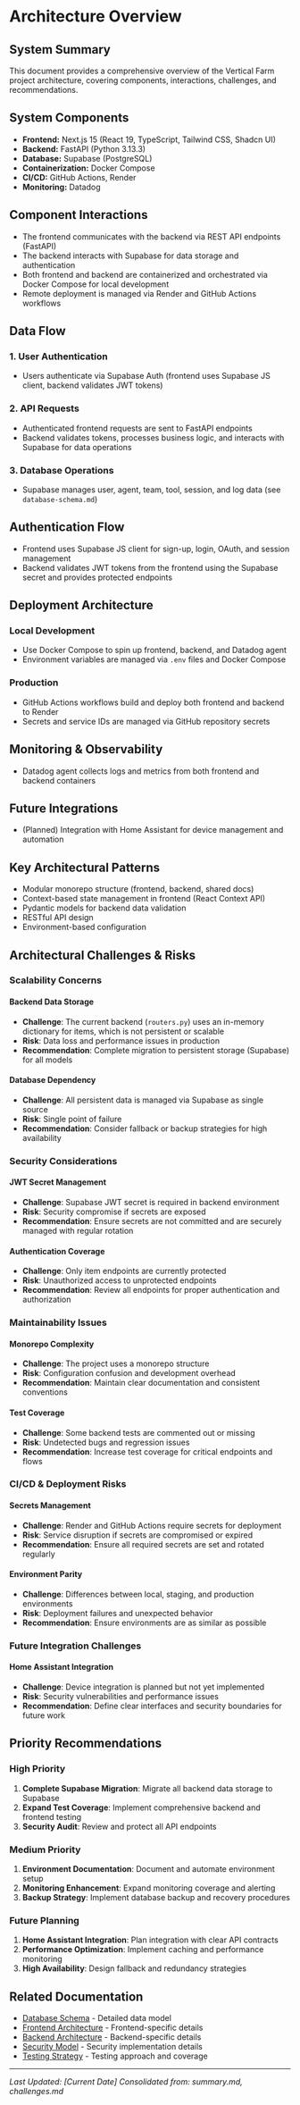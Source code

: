 # Architecture Overview

## System Summary

This document provides a comprehensive overview of the Vertical Farm project architecture, covering components, interactions, challenges, and recommendations.

## System Components

- **Frontend:** Next.js 15 (React 19, TypeScript, Tailwind CSS, Shadcn UI)
- **Backend:** FastAPI (Python 3.13.3)
- **Database:** Supabase (PostgreSQL)
- **Containerization:** Docker Compose
- **CI/CD:** GitHub Actions, Render
- **Monitoring:** Datadog

## Component Interactions

- The frontend communicates with the backend via REST API endpoints (FastAPI)
- The backend interacts with Supabase for data storage and authentication
- Both frontend and backend are containerized and orchestrated via Docker Compose for local development
- Remote deployment is managed via Render and GitHub Actions workflows

## Data Flow

### 1. User Authentication
- Users authenticate via Supabase Auth (frontend uses Supabase JS client, backend validates JWT tokens)

### 2. API Requests
- Authenticated frontend requests are sent to FastAPI endpoints
- Backend validates tokens, processes business logic, and interacts with Supabase for data operations

### 3. Database Operations
- Supabase manages user, agent, team, tool, session, and log data (see `database-schema.md`)

## Authentication Flow

- Frontend uses Supabase JS client for sign-up, login, OAuth, and session management
- Backend validates JWT tokens from the frontend using the Supabase secret and provides protected endpoints

## Deployment Architecture

### Local Development
- Use Docker Compose to spin up frontend, backend, and Datadog agent
- Environment variables are managed via `.env` files and Docker Compose

### Production
- GitHub Actions workflows build and deploy both frontend and backend to Render
- Secrets and service IDs are managed via GitHub repository secrets

## Monitoring & Observability

- Datadog agent collects logs and metrics from both frontend and backend containers

## Future Integrations

- (Planned) Integration with Home Assistant for device management and automation

## Key Architectural Patterns

- Modular monorepo structure (frontend, backend, shared docs)
- Context-based state management in frontend (React Context API)
- Pydantic models for backend data validation
- RESTful API design
- Environment-based configuration

## Architectural Challenges & Risks

### Scalability Concerns

#### Backend Data Storage
- **Challenge**: The current backend (`routers.py`) uses an in-memory dictionary for items, which is not persistent or scalable
- **Risk**: Data loss and performance issues in production
- **Recommendation**: Complete migration to persistent storage (Supabase) for all models

#### Database Dependency
- **Challenge**: All persistent data is managed via Supabase as single source
- **Risk**: Single point of failure
- **Recommendation**: Consider fallback or backup strategies for high availability

### Security Considerations

#### JWT Secret Management
- **Challenge**: Supabase JWT secret is required in backend environment
- **Risk**: Security compromise if secrets are exposed
- **Recommendation**: Ensure secrets are not committed and are securely managed with regular rotation

#### Authentication Coverage
- **Challenge**: Only item endpoints are currently protected
- **Risk**: Unauthorized access to unprotected endpoints
- **Recommendation**: Review all endpoints for proper authentication and authorization

### Maintainability Issues

#### Monorepo Complexity
- **Challenge**: The project uses a monorepo structure
- **Risk**: Configuration confusion and development overhead
- **Recommendation**: Maintain clear documentation and consistent conventions

#### Test Coverage
- **Challenge**: Some backend tests are commented out or missing
- **Risk**: Undetected bugs and regression issues
- **Recommendation**: Increase test coverage for critical endpoints and flows

### CI/CD & Deployment Risks

#### Secrets Management
- **Challenge**: Render and GitHub Actions require secrets for deployment
- **Risk**: Service disruption if secrets are compromised or expired
- **Recommendation**: Ensure all required secrets are set and rotated regularly

#### Environment Parity
- **Challenge**: Differences between local, staging, and production environments
- **Risk**: Deployment failures and unexpected behavior
- **Recommendation**: Ensure environments are as similar as possible

### Future Integration Challenges

#### Home Assistant Integration
- **Challenge**: Device integration is planned but not yet implemented
- **Risk**: Security vulnerabilities and performance issues
- **Recommendation**: Define clear interfaces and security boundaries for future work

## Priority Recommendations

### High Priority
1. **Complete Supabase Migration**: Migrate all backend data storage to Supabase
2. **Expand Test Coverage**: Implement comprehensive backend and frontend testing
3. **Security Audit**: Review and protect all API endpoints

### Medium Priority
1. **Environment Documentation**: Document and automate environment setup
2. **Monitoring Enhancement**: Expand monitoring coverage and alerting
3. **Backup Strategy**: Implement database backup and recovery procedures

### Future Planning
1. **Home Assistant Integration**: Plan integration with clear API contracts
2. **Performance Optimization**: Implement caching and performance monitoring
3. **High Availability**: Design fallback and redundancy strategies

## Related Documentation

- [Database Schema](./database-schema.md) - Detailed data model
- [Frontend Architecture](./frontend.md) - Frontend-specific details
- [Backend Architecture](./backend.md) - Backend-specific details
- [Security Model](../06-security/model.md) - Security implementation details
- [Testing Strategy](../05-testing/README.md) - Testing approach and coverage

---

*Last Updated: [Current Date]*
*Consolidated from: summary.md, challenges.md* 